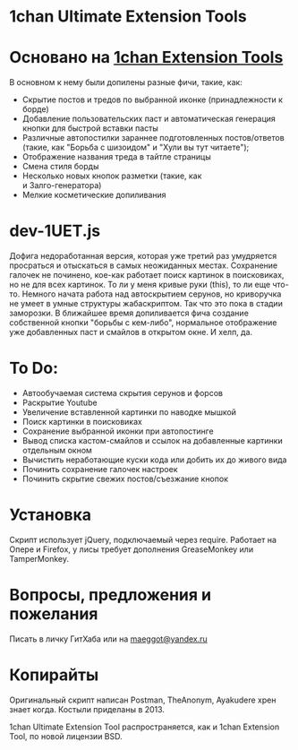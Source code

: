 1chan Ultimate Extension Tools
==========

Основано на [1chan Extension Tools](https://github.com/ayakudere/1chan-Extension-Tools)
=====

В основном к нему были допилены разные фичи, такие, как:
* Скрытие постов и тредов по выбранной иконке (принадлежности к борде)
* Добавление пользовательских паст и автоматическая генерация кнопки для быстрой вставки пасты
* Различные автопостилки зараннее подготовленных постов/ответов (такие, как "Борьба с шизоидом" и "Хули вы тут читаете");
* Отображение названия треда в тайтле страницы
* Смена стиля борды
* Несколько новых кнопок разметки (такие, как <br> и Залго-генератора)
* Мелкие косметические допиливания

dev-1UET.js
=====
Дофига недоработанная версия, которая уже третий раз умудряется просраться и отыскаться в самых неожиданных местах. 
Сохранение галочек не починено, кое-как работает поиск картинок в поисковиках, но не для всех картинок.
То ли у меня кривые руки (this), то ли еще что-то. Немного начата работа над автоскрытием серунов, но криворучка не умеет в умные структуры жабаскриптом. Так что это пока в стадии заморозки.
В ближайшее время допиливается фича создание собственной кнопки "борьбы с кем-либо", нормальное отображение уже добавленных паст и смайлов в открытом окне.
И хелп, да.


To Do:
=====
* Автообучаемая система скрытия серунов и форсов
* Раскрытие Youtube
* Увеличение вставленной картинки по наводке мышкой
* Поиск картинки в поисковиках
* Сохранение выбранной иконки при автопостинге
* Вывод списка кастом-смайлов и ссылок на добавленные картинки отдельным окном
* Вычистить неработающие куски кода или добить их до живого вида
* Починить сохранение галочек настроек
* Починить скрытие свежих постов/съезжание кнопок


Установка
====
Скрипт использует jQuery, подключаемый через require.
Работает на Опере и Firefox, у лисы требует дополнения GreaseMonkey или TamperMonkey.


Вопросы, предложения и пожелания
==
Писать в личку ГитХаба или на maeggot@yandex.ru


Копирайты
==
Оригинальный скрипт написан Postman, TheAnonym, Ayakudere хрен знает когда. Костыли приделаны в 2013.

1chan Ultimate Extension Tool распространяется, как и 1chan Extension Tool, по новой лицензии BSD.


